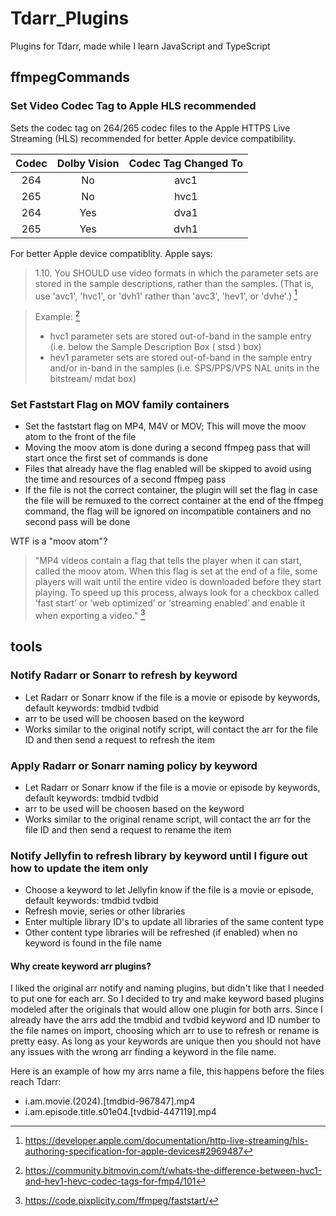 # Tdarr_Plugins
Plugins for Tdarr, made while I learn JavaScript and TypeScript

## ffmpegCommands
### Set Video Codec Tag to Apple HLS recommended
Sets the codec tag on 264/265 codec files to the Apple HTTPS Live Streaming (HLS) recommended for better Apple device 
compatibility.

| Codec | Dolby Vision | Codec Tag Changed To |
|:---:|:---:|:---:|
| 264 | No | avc1 |
| 265 | No | hvc1 |
| 264 | Yes | dva1 |
| 265 | Yes | dvh1 |

<!-- DV 264 codec tag information taken from DolbyVisionProfilsLevels.pdf sectionn 2.1.2 Dolby Vision profile strings-->
<!-- https://dolby.my.salesforce.com/sfc/p/700000009YuG/a/4u000000l6G4/4R18riPaaW3gxpVx7XwyQLdEITLFjB.w.Si0LoQR5j8 -->
    
For better Apple device compatiblity. Apple says:
> 1.10. You SHOULD use video formats in which the parameter sets are stored in the sample descriptions, rather than the samples. (That is, use 'avc1', 'hvc1', or 'dvh1' rather than 'avc3', 'hev1', or 'dvhe'.) [^1]

> Example: [^2]
> - hvc1 parameter sets are stored out-of-band in the sample entry (i.e. below the Sample Description Box ( stsd ) box)
> - hev1 parameter sets are stored out-of-band in the sample entry and/or in-band in the samples (i.e. SPS/PPS/VPS NAL units in the bitstream/ mdat box)

### Set Faststart Flag on MOV family containers
* Set the faststart flag on MP4, M4V or MOV; This will move the moov atom to the front of the file
* Moving the moov atom is done during a second ffmpeg pass that will start once the first set of commands is done
* Files that already have the flag enabled will be skipped to avoid using the time and resources of a second ffmpeg pass
* If the file is not the correct container, the plugin will set the flag in case the file will be remuxed to the 
  correct container at the end of the ffmpeg command, the flag will be ignored on incompatible containers and no second
  pass will be done
  
 WTF is a "moov atom"?
 > "MP4 videos contain a flag that tells the player when it can start, called the moov atom. When this flag is set at the end of a file, some players will wait until the entire video is downloaded before they start playing. To speed up this process, always look for a checkbox called ‘fast start’ or ‘web optimized’ or ‘streaming enabled’ and enable it when exporting a video." [^3]

## tools
### Notify Radarr or Sonarr to refresh by keyword
  - Let Radarr or Sonarr know if the file is a movie or episode by keywords, default keywords: tmdbid tvdbid
  - arr to be used will be choosen based on the keyword
  - Works similar to the original notify script, will contact the arr for the file ID and then send a request to 
  refresh the item

### Apply Radarr or Sonarr naming policy by keyword
  - Let Radarr or Sonarr know if the file is a movie or episode by keywords, default keywords: tmdbid tvdbid
  - arr to be used will be choosen based on the keyword
  - Works similar to the original rename script, will contact the arr for the file ID and then send a request to rename 
  the item

### Notify Jellyfin to refresh library by keyword until I figure out how to update the item only
  - Choose a keyword to let Jellyfin know if the file is a movie or episode, default keywords: tmdbid tvdbid
  - Refresh movie, series or other libraries
  - Enter multiple library ID's to update all libraries of the same content type
  - Other content type libraries will be refreshed (if enabled) when no keyword is found in the file name

#### Why create keyword arr plugins?
I liked the original arr notify and naming plugins, but didn't like that I needed to put one for each arr. So I decided
to try and make keyword based plugins modeled after the originals that would allow one plugin for both arrs. Since I 
already have the arrs add the tmdbid and tvdbid keyword and ID number to the file names on import, choosing which arr 
to use to refresh or rename is pretty easy. As long as your keywords are unique then you should not have any issues 
with the wrong arr finding a keyword in the file name.

Here is an example of how my arrs name a file, this happens before the files reach Tdarr:
 - i.am.movie.(2024).[tmdbid-967847].mp4
 - i.am.episode.title.s01e04.[tvdbid-447119].mp4

<!-- source links -->

[^1]: https://developer.apple.com/documentation/http-live-streaming/hls-authoring-specification-for-apple-devices#2969487

[^2]: https://community.bitmovin.com/t/whats-the-difference-between-hvc1-and-hev1-hevc-codec-tags-for-fmp4/101

[^3]: https://code.pixplicity.com/ffmpeg/faststart/